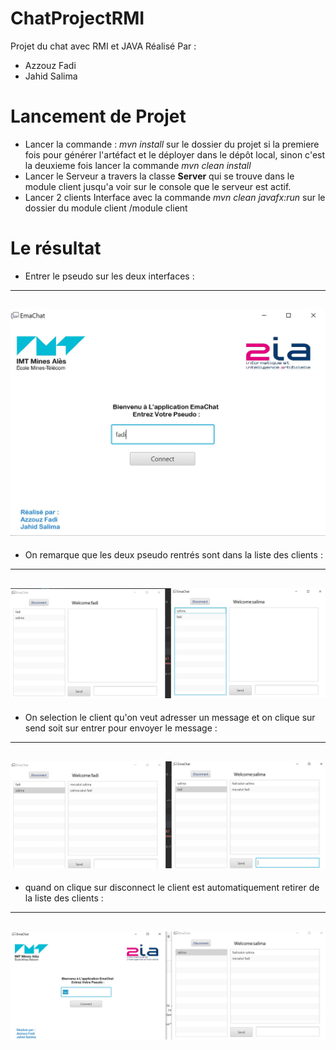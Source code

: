 # ChatProjectRMI
Projet du chat avec RMI et JAVA
Réalisé Par : 
- Azzouz Fadi
- Jahid Salima
# Lancement de Projet
- Lancer la commande : *mvn install* sur le dossier du projet si la premiere fois pour générer l'artéfact et le déployer dans le dépôt local, sinon c'est la deuxieme fois lancer la commande *mvn clean install*
- Lancer le Serveur a travers la classe **Server** qui se trouve dans le module client jusqu'a voir sur le console que le serveur est actif.
- Lancer 2 clients Interface avec la commande *mvn clean javafx:run* sur le dossier du module client /module client 
# Le résultat
- Entrer le pseudo sur les deux interfaces :
---
![Image 1](images/1.JPG)
---
- On remarque que les deux pseudo rentrés sont dans la liste des clients :
---
![Image 2](images/2.JPG)
---
- On selection le client qu'on veut adresser un message et on clique sur send soit sur entrer pour envoyer le message :
---
![Image 3](images/3.JPG)
---
- quand on clique sur disconnect le client est automatiquement retirer de la liste des clients :
---
![Image 4](images/4.jpg)
---
